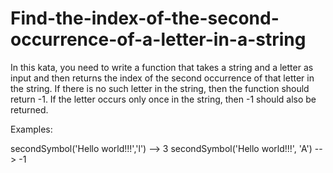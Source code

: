 # Find-the-index-of-the-second-occurrence-of-a-letter-in-a-string
In this kata, you need to write a function that takes a string and a letter as input and then returns the index of the second occurrence of that letter in the string. If there is no such letter in the string, then the function should return -1. If the letter occurs only once in the string, then -1 should also be returned.

Examples:

secondSymbol('Hello world!!!','l')  --> 3
secondSymbol('Hello world!!!', 'A') --> -1

